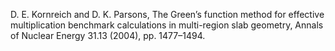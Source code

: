 D. E. Kornreich and D. K. Parsons, The Green’s function method for effective multiplication benchmark calculations in multi-region slab geometry, Annals of Nuclear Energy 31.13 (2004), pp. 1477–1494.
